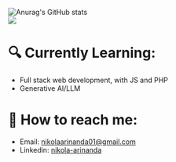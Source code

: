 ![Anurag's GitHub stats](https://github-readme-stats.vercel.app/api?username=nikola4512&show_icons=true&theme=dracula)  
![](https://komarev.com/ghpvc/?username=your-github-username&color=ff69b4)

# 🔍 Currently Learning:
+ Full stack web development, with JS and PHP
+ Generative AI/LLM

# 🚀 How to reach me:
- Email: [nikolaarinanda01@gmail.com](mailto:nikolaarinanda01@gmail.com)
- Linkedin: [nikola-arinanda](https://www.linkedin.com/in/nikola-arinanda/)

<!---
nikola4512/nikola4512 is a ✨ special ✨ repository because its `README.md` (this file) appears on your GitHub profile.
You can click the Preview link to take a look at your changes.
--->
